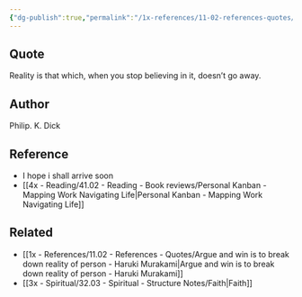 ```yaml
---
{"dg-publish":true,"permalink":"/1x-references/11-02-references-quotes/reality-philip-k-dick/","dgShowBacklinks":false}
---
```



## Quote
Reality is that which, when you stop believing in it, doesn’t go away. 

## Author
Philip. K. Dick

## Reference
- I hope i shall arrive soon
- [[4x - Reading/41.02 - Reading - Book reviews/Personal Kanban - Mapping Work Navigating Life\|Personal Kanban - Mapping Work Navigating Life]]

## Related
- [[1x - References/11.02 - References - Quotes/Argue and win is to break down reality of person - Haruki Murakami\|Argue and win is to break down reality of person - Haruki Murakami]]
- [[3x - Spiritual/32.03 - Spiritual - Structure Notes/Faith\|Faith]]
